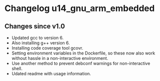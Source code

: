 # Changelog u14_gnu_arm_embedded

## Changes since v1.0
- Updated gcc to version 6.
- Also installing g++ version 6.
- Installing code coverage tool gcovr.
- Setting environment variables in the Dockerfile, so these now also work without hassle in a non-interactive environment.
- Use another method to prevent debconf warnings for non-interactive shell.
- Udated readme with usage information.
